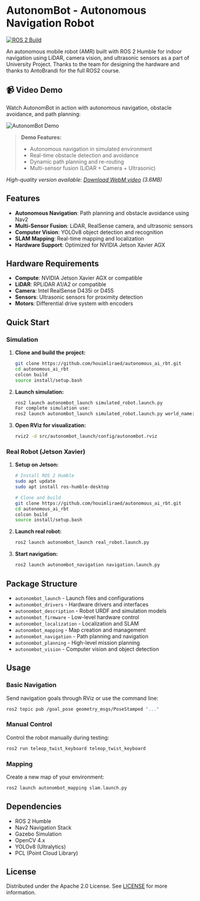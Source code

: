 # AutonomBot - Autonomous Navigation Robot

[![ROS 2 Build](https://github.com/houimliraed/autonomous_ai_rbt/workflows/ROS%202%20Build%20Check/badge.svg)](https://github.com/houimliraed/autonomous_ai_rbt/actions)

An autonomous mobile robot (AMR) built with ROS 2 Humble for indoor navigation using LiDAR, camera vision, and ultrasonic sensors as a part of University Project. Thanks to the team for designing the hardware and thanks to AntoBrandi for the full ROS2 course.

## 📹 Video Demo

Watch AutonomBot in action with autonomous navigation, obstacle avoidance, and path planning:

![AutonomBot Demo](media/autonombot_demo_fast.gif)

> **Demo Features:**
> - Autonomous navigation in simulated environment
> - Real-time obstacle detection and avoidance
> - Dynamic path planning and re-routing
> - Multi-sensor fusion (LiDAR + Camera + Ultrasonic)

*High-quality version available: [Download WebM video](media/autonombot_demo.webm) (3.6MB)*

## Features

- **Autonomous Navigation**: Path planning and obstacle avoidance using Nav2
- **Multi-Sensor Fusion**: LiDAR, RealSense camera, and ultrasonic sensors
- **Computer Vision**: YOLOv8 object detection and recognition
- **SLAM Mapping**: Real-time mapping and localization
- **Hardware Support**: Optimized for NVIDIA Jetson Xavier AGX

## Hardware Requirements

- **Compute**: NVIDIA Jetson Xavier AGX or compatible
- **LiDAR**: RPLiDAR A1/A2 or compatible
- **Camera**: Intel RealSense D435i or D455
- **Sensors**: Ultrasonic sensors for proximity detection
- **Motors**: Differential drive system with encoders

## Quick Start

### Simulation

1. **Clone and build the project:**
   ```bash
   git clone https://github.com/houimliraed/autonomous_ai_rbt.git
   cd autonomous_ai_rbt
   colcon build
   source install/setup.bash
   ```

2. **Launch simulation:**
   ```bash
   ros2 launch autonombot_launch simulated_robot.launch.py
   For complete simulation use:
   ros2 launch autonombot_launch simulated_robot.launch.py world_name:=small_house use_advanced_vision:=true
   ```

3. **Open RViz for visualization:**
   ```bash
   rviz2 -d src/autonombot_launch/config/autonombot.rviz
   ```

### Real Robot (Jetson Xavier)

1. **Setup on Jetson:**
   ```bash
   # Install ROS 2 Humble
   sudo apt update
   sudo apt install ros-humble-desktop
   
   # Clone and build
   git clone https://github.com/houimliraed/autonomous_ai_rbt.git
   cd autonomous_ai_rbt
   colcon build
   source install/setup.bash
   ```

2. **Launch real robot:**
   ```bash
   ros2 launch autonombot_launch real_robot.launch.py
   ```

3. **Start navigation:**
   ```bash
   ros2 launch autonombot_navigation navigation.launch.py
   ```

## Package Structure

- `autonombot_launch` - Launch files and configurations
- `autonombot_drivers` - Hardware drivers and interfaces
- `autonombot_description` - Robot URDF and simulation models
- `autonombot_firmware` - Low-level hardware control
- `autonombot_localization` - Localization and SLAM
- `autonombot_mapping` - Map creation and management
- `autonombot_navigation` - Path planning and navigation
- `autonombot_planning` - High-level mission planning
- `autonombot_vision` - Computer vision and object detection

## Usage

### Basic Navigation
Send navigation goals through RViz or use the command line:
```bash
ros2 topic pub /goal_pose geometry_msgs/PoseStamped "..."
```

### Manual Control
Control the robot manually during testing:
```bash
ros2 run teleop_twist_keyboard teleop_twist_keyboard
```

### Mapping
Create a new map of your environment:
```bash
ros2 launch autonombot_mapping slam.launch.py
```

## Dependencies

- ROS 2 Humble
- Nav2 Navigation Stack
- Gazebo Simulation
- OpenCV 4.x
- YOLOv8 (Ultralytics)
- PCL (Point Cloud Library)

## License

Distributed under the Apache 2.0 License. See [LICENSE](LICENSE) for more information.
